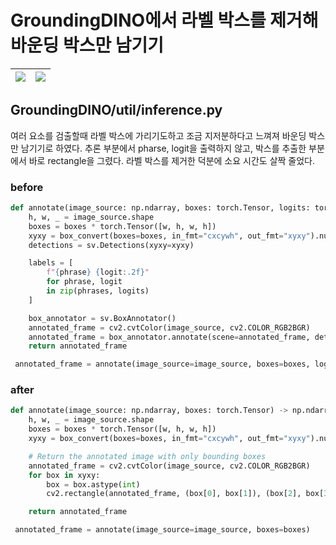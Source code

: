 # GroundingDINO에서 라벨 박스를 제거해 바운딩 박스만 남기기

![](https://github.com/riverallzero/WIL/assets/93754504/1e2bd15e-6592-47fe-8c38-f23292ff1fd8) | ![](https://github.com/riverallzero/WIL/assets/93754504/a3f1ba63-a29b-4b37-b166-d1195f3c8d39) |
---| ---|

## GroundingDINO/util/inference.py
여러 요소를 검출할때 라벨 박스에 가리기도하고 조금 지저분하다고 느껴져 바운딩 박스만 남기기로 하였다. 
추론 부분에서 pharse, logit을 출력하지 않고, 박스를 추출한 부분에서 바로 rectangle을 그렸다. 
라벨 박스를 제거한 덕분에 소요 시간도 살짝 줄었다.

### before
```python
def annotate(image_source: np.ndarray, boxes: torch.Tensor, logits: torch.Tensor, phrases: List[str]) -> np.ndarray:
    h, w, _ = image_source.shape
    boxes = boxes * torch.Tensor([w, h, w, h])
    xyxy = box_convert(boxes=boxes, in_fmt="cxcywh", out_fmt="xyxy").numpy()
    detections = sv.Detections(xyxy=xyxy)

    labels = [
        f"{phrase} {logit:.2f}"
        for phrase, logit
        in zip(phrases, logits)
    ]

    box_annotator = sv.BoxAnnotator()
    annotated_frame = cv2.cvtColor(image_source, cv2.COLOR_RGB2BGR)
    annotated_frame = box_annotator.annotate(scene=annotated_frame, detections=detections, labels=labels)
    return annotated_frame
```

```python
 annotated_frame = annotate(image_source=image_source, boxes=boxes, logits=logits, phrases=phrases)
```

### after
```python
def annotate(image_source: np.ndarray, boxes: torch.Tensor) -> np.ndarray:
    h, w, _ = image_source.shape
    boxes = boxes * torch.Tensor([w, h, w, h])
    xyxy = box_convert(boxes=boxes, in_fmt="cxcywh", out_fmt="xyxy").numpy()

    # Return the annotated image with only bounding boxes
    annotated_frame = cv2.cvtColor(image_source, cv2.COLOR_RGB2BGR)
    for box in xyxy:
        box = box.astype(int)
        cv2.rectangle(annotated_frame, (box[0], box[1]), (box[2], box[3]), (0, 255, 0), 2)

    return annotated_frame
```

```python
 annotated_frame = annotate(image_source=image_source, boxes=boxes)
```
